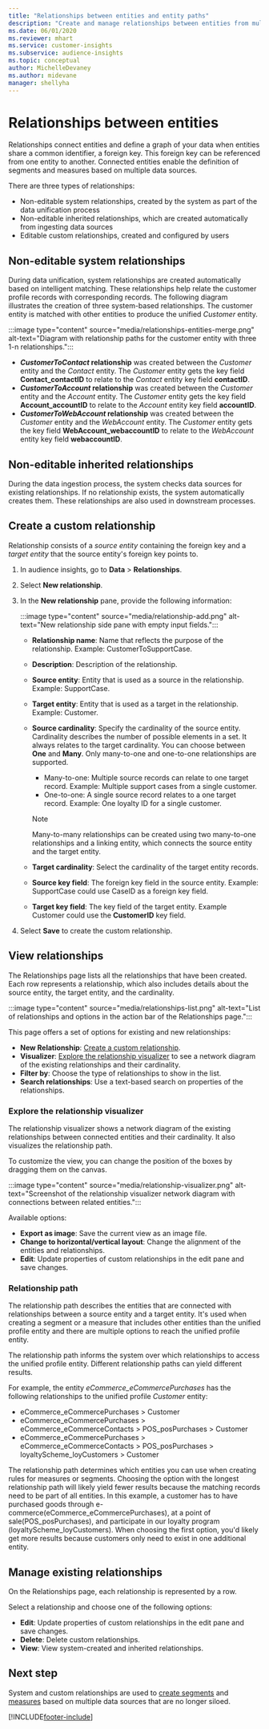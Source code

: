 ```yaml
---
title: "Relationships between entities and entity paths"
description: "Create and manage relationships between entities from multiple data sources."
ms.date: 06/01/2020
ms.reviewer: mhart
ms.service: customer-insights
ms.subservice: audience-insights
ms.topic: conceptual
author: MichelleDevaney
ms.author: midevane
manager: shellyha
---
```


# Relationships between entities

Relationships connect entities and define a graph of your data when entities share a common identifier, a foreign key. This foreign key can be referenced from one entity to another. Connected entities enable the definition of segments and measures based on multiple data sources.

There are three types of relationships: 
- Non-editable system relationships, created by the system as part of the data unification process
- Non-editable inherited relationships, which are created automatically from ingesting data sources 
- Editable custom relationships, created and configured by users

## Non-editable system relationships

During data unification, system relationships are created automatically based on intelligent matching. These relationships help relate the customer profile records with corresponding records. The following diagram illustrates the creation of three system-based relationships. The customer entity is matched with other entities to produce the unified *Customer* entity.

:::image type="content" source="media/relationships-entities-merge.png" alt-text="Diagram with relationship paths for the customer entity with three 1-n relationships.":::

- ***CustomerToContact* relationship** was created between the *Customer* entity and the *Contact* entity. The *Customer* entity gets the key field **Contact_contactID** to relate to the *Contact* entity key field **contactID**.
- ***CustomerToAccount* relationship** was created between the *Customer* entity and the *Account* entity. The *Customer* entity gets the key field **Account_accountID** to relate to the *Account* entity key field **accountID**.
- ***CustomerToWebAccount* relationship** was created between the *Customer* entity and the *WebAccount* entity. The *Customer* entity gets the key field **WebAccount_webaccountID** to relate to the *WebAccount* entity key field **webaccountID**.

## Non-editable inherited relationships

During the data ingestion process, the system checks data sources for existing relationships. If no relationship exists, the system automatically creates them. These relationships are also used in downstream processes.

## Create a custom relationship

Relationship consists of a *source entity* containing the foreign key and a *target entity* that the source entity's foreign key points to. 

1. In audience insights, go to **Data** > **Relationships**.

2. Select **New relationship**.

3. In the **New relationship** pane, provide the following information:

   :::image type="content" source="media/relationship-add.png" alt-text="New relationship side pane with empty input fields.":::

   - **Relationship name**: Name that reflects the purpose of the relationship. Example: CustomerToSupportCase.
   - **Description**: Description of the relationship.
   - **Source entity**: Entity that is used as a source in the relationship. Example: SupportCase.
   - **Target entity**: Entity that is used as a target in the relationship. Example: Customer.
   - **Source cardinality**: Specify the cardinality of the source entity. Cardinality describes the number of possible elements in a set. It always relates to the target cardinality. You can choose between **One** and **Many**. Only many-to-one and one-to-one relationships are supported.  
     - Many-to-one: Multiple source records can relate to one target record. Example: Multiple support cases from a single customer.
     - One-to-one: A single source record relates to a one target record. Example: One loyalty ID for a single customer.

     > [!NOTE]
     > Many-to-many relationships can be created using two many-to-one relationships and a linking entity, which connects the source entity and the target entity.

   - **Target cardinality**: Select the cardinality of the target entity records. 
   - **Source key field**: The foreign key field in the source entity. Example: SupportCase could use CaseID as a foreign key field.
   - **Target key field**: The key field of the target entity. Example Customer could use the **CustomerID** key field.

4. Select **Save** to create the custom relationship.

## View relationships

The Relationships page lists all the relationships that have been created. Each row represents a relationship, which also includes details about the source entity, the target entity, and the cardinality. 

:::image type="content" source="media/relationships-list.png" alt-text="List of relationships and options in the action bar of the Relationships page.":::

This page offers a set of options for existing and new relationships: 
- **New Relationship**: [Create a custom relationship](#create-a-custom-relationship).
- **Visualizer**: [Explore the relationship visualizer](#explore-the-relationship-visualizer) to see a network diagram of the existing relationships and their cardinality.
- **Filter by**: Choose the type of relationships to show in the list.
- **Search relationships**: Use a text-based search on properties of the relationships.

### Explore the relationship visualizer

The relationship visualizer shows a network diagram of the existing relationships between connected entities and their cardinality. It also visualizes the relationship path.

To customize the view, you can change the position of the boxes by dragging them on the canvas.

:::image type="content" source="media/relationship-visualizer.png" alt-text="Screenshot of the relationship visualizer network diagram with connections between related entities.":::

Available options: 
- **Export as image**: Save the current view as an image file.
- **Change to horizontal/vertical layout**: Change the alignment of the entities and relationships.
- **Edit**: Update properties of custom relationships in the edit pane and save changes.

### Relationship path

The relationship path describes the entities that are connected with relationships between a source entity and a target entity. It's used when creating a segment or a measure that includes other entities than the unified profile entity and there are multiple options to reach the unified profile entity.

The relationship path informs the system over which relationships to access the unified profile entity. Different relationship paths can yield different results.

For example, the entity *eCommerce_eCommercePurchases* has the following relationships to the unified profile *Customer* entity:

- eCommerce_eCommercePurchases > Customer
- eCommerce_eCommercePurchases > eCommerce_eCommerceContacts > POS_posPurchases > Customer
- eCommerce_eCommercePurchases > eCommerce_eCommerceContacts > POS_posPurchases > loyaltyScheme_loyCustomers > Customer 

The relationship path determines which entities you can use when creating rules for measures or segments. Choosing the option with the longest relationship path will likely yield fewer results because the matching records need to be part of all entities. In this example, a customer has to have purchased goods through e-commerce(eCommerce_eCommercePurchases), at a point of sale(POS_posPurchases), and participate in our loyalty program (loyaltyScheme_loyCustomers). When choosing the first option, you'd likely get more results because customers only need to exist in one additional entity.

## Manage existing relationships 

On the Relationships page, each relationship is represented by a row. 

Select a relationship and choose one of the following options: 
 
- **Edit**: Update properties of custom relationships in the edit pane and save changes.
- **Delete**: Delete custom relationships.
- **View**: View system-created and inherited relationships. 

## Next step

System and custom relationships are used to [create segments](segments.md) and [measures](measures.md) based on multiple data sources that are no longer siloed.

[!INCLUDE[footer-include](../includes/footer-banner.md)]

